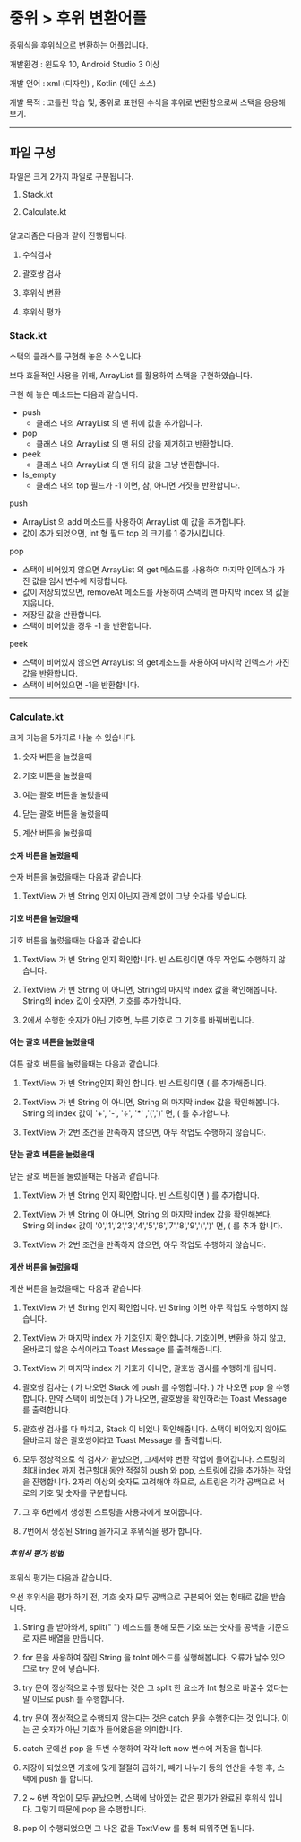 # 중위 > 후위 변환어플

중위식을 후위식으로 변환하는 어플입니다.

개발환경 : 윈도우 10, Android Studio 3 이상

개발 언어 : xml (디자인) , Kotlin (메인 소스)

개발 목적 : 코틀린 학습 및, 중위로 표현된 수식을 후위로 변환함으로써 스택을 응용해보기.

<hr>

## 파일 구성

파일은 크게 2가지 파일로 구분됩니다.

1. Stack.kt

2. Calculate.kt

###

알고리즘은 다음과 같이 진행됩니다.

1. 수식검사

2. 괄호쌍 검사

3. 후위식 변환

4. 후위식 평가


### Stack.kt

스택의 클래스를 구현해 놓은 소스입니다.

보다 효율적인 사용을 위해, ArrayList 를 활용하여 스택을 구현하였습니다.

구현 해 놓은 메소드는 다음과 같습니다.

- push
    - 클래스 내의 ArrayList 의 맨 뒤에 값을 추가합니다.
- pop
    - 클래스 내의 ArrayList 의 맨 뒤의 값을 제거하고 반환합니다.
- peek
    - 클래스 내의 ArrayList 의 맨 뒤의 값을 그냥 반환합니다.
- Is_empty
    - 클래스 내의 top 필드가 -1 이면, 참, 아니면 거짓을 반환합니다.


push
- ArrayList 의 add 메소드를 사용하여 ArrayList 에 값을 추가합니다.
- 값이 추가 되었으면, int 형 필드 top 의 크기를 1 증가시킵니다.

pop
- 스택이 비어있지 않으면 ArrayList 의 get 메소드를 사용하여 마지막 인덱스가 가진 값을 임시 변수에 저장합니다.
- 값이 저장되었으면, removeAt 메소드를 사용하여 스택의 맨 마지막 index 의 값을 지웁니다.
- 저장된 값을 반환합니다.
- 스택이 비어있을 경우 -1 을 반환합니다.

peek
- 스택이 비어있지 않으면 ArrayList 의 get메소드를 사용하여 마지막 인덱스가 가진 값을 반환합니다.
- 스택이 비어있으면 -1을 반환합니다.

<hr>

### Calculate.kt

크게 기능을 5가지로 나눌 수 있습니다.

1. 숫자 버튼을 눌렀을때

2. 기호 버튼을 눌렀을때

3. 여는 괄호 버튼을 눌렀을때

4. 닫는 괄호 버튼을 눌렀을때

5. 계산 버튼을 눌렀을때



#### 숫자 버튼을 눌렀을때

숫자 버튼을 눌렀을때는 다음과 같습니다.

1. TextView 가 빈 String 인지 아닌지 관계 없이 그냥 숫자를 넣습니다.



#### 기호 버튼을 눌렀을때

기호 버튼을 눌렀을때는 다음과 같습니다.

1. TextView 가 빈 String 인지 확인합니다. 빈 스트링이면 아무 작업도 수행하지 않습니다.

2. TextView 가 빈 String 이 아니면, String의 마지막 index 값을 확인해봅니다.  String의 index 값이 숫자면, 기호를 추가합니다.

3. 2에서 수행한 숫자가 아닌 기호면, 누른 기호로 그 기호를 바꿔버립니다.



#### 여는 괄호 버튼을 눌렀을때

여튼 괄호 버튼을 눌렀을때는 다음과 같습니다.

1. TextView 가 빈 String인지 확인 합니다. 빈 스트링이면 ( 를 추가해줍니다.

2. TextView 가 빈 String 이 아니면,  String 의 마지막 index 값을 확인해봅니다.  String 의 index 값이 '+', '-', '÷', '\*' ,'(',')' 면, ( 를 추가합니다.

3. TextView 가 2번 조건을 만족하지 않으면, 아무 작업도 수행하지 않습니다.

#### 닫는 괄호 버튼을 눌렀을때

닫는 괄호 버튼을 눌렀을때는 다음과 같습니다.

1. TextView 가 빈 String 인지 확인합니다. 빈 스트링이면 ) 를 추가합니다.

2. TextView 가 빈 String 이 아니면, String 의 마지막 index 값을 확인해본다.  String 의 index 값이 '0','1','2','3','4','5','6','7','8','9','(',')' 면, ( 를 추가 합니다.

3. TextView 가 2번 조건을 만족하지 않으면, 아무 작업도 수행하지 않습니다.

#### 계산 버튼을 눌렀을때

계산 버튼을 눌렀을때는 다음과 같습니다.

1. TextView 가 빈 String 인지 확인합니다. 빈 String 이면 아무 작업도 수행하지 않습니다.

2. TextView 가 마지막 index 가 기호인지 확인합니다. 기호이면, 변환을 하지 않고, 올바르지 않은 수식이라고 Toast Message 를 출력해줍니다.

3. TextView 가 마지막 index 가 기호가 아니면, 괄호쌍 검사를 수행하게 됩니다.

4. 괄호쌍 검사는 ( 가 나오면 Stack 에 push 를 수행합니다. ) 가 나오면 pop 을 수행합니다. 만약 스택이 비었는데 ) 가 나오면, 괄호쌍을 확인하라는 Toast Message 를 출력합니다.

5. 괄호쌍 검사를 다 마치고, Stack 이 비었나 확인해줍니다. 스택이 비어있지 않아도 올바르지 않은 괄호쌍이라고 Toast Message 를 출력합니다.

6. 모두 정상적으로 식 검사가 끝났으면, 그제서야 변환 작업에 들어갑니다. 스트링의 최대 index 까지 접근할대 동안 적절히 push 와 pop, 스트링에 값을 추가하는 작업을 진행합니다. 2자리 이상의 숫자도 고려해야 하므로, 스트링은 각각 공백으로 서로의 기호 및 숫자를 구분합니다.

7. 그 후 6번에서 생성된 스트링을 사용자에게 보여줍니다.

8. 7번에서 생성된 String 을가지고 후위식을 평가 합니다.


##### 후위식 평가 방법

후위식 평가는 다음과 같습니다.

우선 후위식을 평가 하기 전, 기호 숫자 모두 공백으로 구분되어 있는 형태로 값을 받습니다.

1. String 을 받아와서, split(" ") 메소드를 통해 모든 기호 또는 숫자를 공백을 기준으로 자른 배열을 만듭니다.

2. for 문을 사용하여 잘린 String 을 toInt 메소드를 실행해봅니다. 오류가 날수 있으므로 try 문에 넣습니다.

3. try 문이 정상적으로 수행 됬다는 것은 그 split 한 요소가 Int 형으로 바꿀수 있다는 말 이므로 push 를 수행합니다.

4. try 문이 정상적으로 수행되지 않는다는 것은 catch 문을 수행한다는 것 입니다. 이는 곧 숫자가 아닌 기호가 들어왔음을 의미합니다.

5. catch 문에선 pop 을 두번 수행하여 각각 left now 변수에 저장을 합니다.

6. 저장이 되었으면 기호에 맞게 절절히 곱하기, 빼기 나누기 등의 연산을 수행 후, 스택에 push 를 합니다.

7. 2 ~ 6번 작업이 모두 끝났으면, 스택에 남아있는 값은 평가가 완료된 후위식 입니다.  그렇기 때문에 pop 을 수행합니다.

8. pop 이 수행되었으면 그 나온 값을 TextView 를 통해 띄워주면 됩니다.
